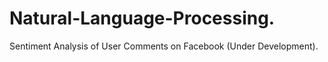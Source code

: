 # Natural-Language-Processing.

Sentiment Analysis of User Comments on Facebook (Under Development).
